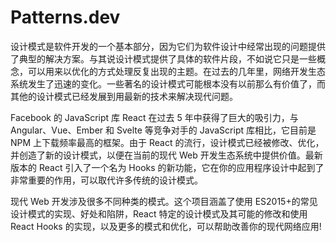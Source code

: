 # Patterns.dev

设计模式是软件开发的一个基本部分，因为它们为软件设计中经常出现的问题提供了典型的解决方案。与其说设计模式提供了具体的软件片段，不如说它只是一些概念，可以用来以优化的方式处理反复出现的主题。在过去的几年里，网络开发生态系统发生了迅速的变化。一些著名的设计模式可能根本没有以前那么有价值了，而其他的设计模式已经发展到用最新的技术来解决现代问题。

Facebook 的 JavaScript 库 React 在过去 5 年中获得了巨大的吸引力，与 Angular、Vue、Ember 和 Svelte 等竞争对手的 JavaScript 库相比，它目前是 NPM 上下载频率最高的框架。由于 React 的流行，设计模式已经被修改、优化，并创造了新的设计模式，以便在当前的现代 Web 开发生态系统中提供价值。最新版本的 React 引入了一个名为 Hooks 的新功能，它在你的应用程序设计中起到了非常重要的作用，可以取代许多传统的设计模式。

现代 Web 开发涉及很多不同种类的模式。这个项目涵盖了使用 ES2015+的常见设计模式的实现、好处和陷阱，React 特定的设计模式及其可能的修改和使用 React Hooks 的实现，以及更多的模式和优化，可以帮助改善你的现代网络应用!
